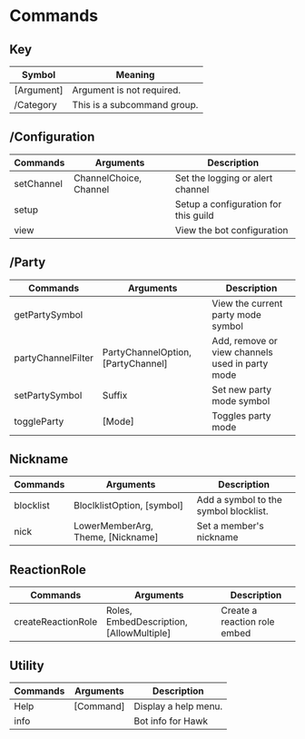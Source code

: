 # Commands

## Key 
| Symbol      | Meaning                        |
|-------------|--------------------------------|
| [Argument]  | Argument is not required.      |
| /Category   | This is a subcommand group.    |

## /Configuration
| Commands   | Arguments              | Description                          |
|------------|------------------------|--------------------------------------|
| setChannel | ChannelChoice, Channel | Set the logging or alert channel     |
| setup      |                        | Setup a configuration for this guild |
| view       |                        | View the bot configuration           |

## /Party
| Commands           | Arguments                          | Description                                     |
|--------------------|------------------------------------|-------------------------------------------------|
| getPartySymbol     |                                    | View the current party mode symbol              |
| partyChannelFilter | PartyChannelOption, [PartyChannel] | Add, remove or view channels used in party mode |
| setPartySymbol     | Suffix                             | Set new party mode symbol                       |
| toggleParty        | [Mode]                             | Toggles party mode                              |

## Nickname
| Commands  | Arguments                         | Description                           |
|-----------|-----------------------------------|---------------------------------------|
| blocklist | BloclklistOption, [symbol]        | Add a symbol to the symbol blocklist. |
| nick      | LowerMemberArg, Theme, [Nickname] | Set a member's nickname               |

## ReactionRole
| Commands           | Arguments                                | Description                  |
|--------------------|------------------------------------------|------------------------------|
| createReactionRole | Roles, EmbedDescription, [AllowMultiple] | Create a reaction role embed |

## Utility
| Commands | Arguments | Description          |
|----------|-----------|----------------------|
| Help     | [Command] | Display a help menu. |
| info     |           | Bot info for Hawk    |

